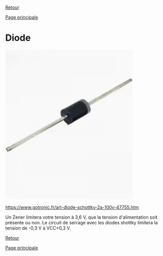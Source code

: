 [Retour](partie_électronique.md)

[Page principale](README.md)

<h1>Diode</h1>

<img src="Images/diode_schottky_2A.webp" width="400">

https://www.gotronic.fr/art-diode-schottky-2a-100v-47755.htm 

Un Zener limitera votre tension à 3,6 V, que la tension d'alimentation soit présente ou non. Le circuit de serrage avec les diodes shottky limitera la tension de -0,3 V à VCC+0,3 V. 

[Retour](partie_électronique.md)

[Page principale](README.md)
